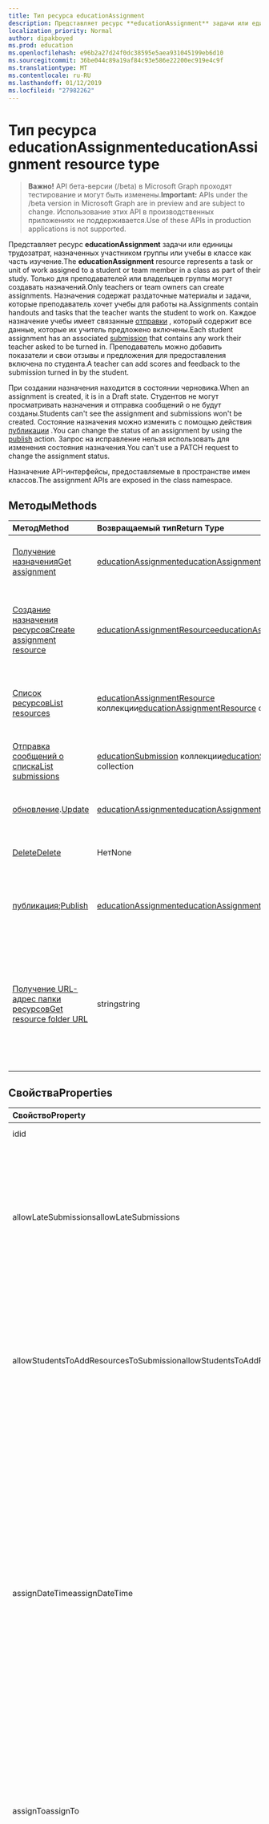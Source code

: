 ```yaml
---
title: Тип ресурса educationAssignment
description: Представляет ресурс **educationAssignment** задачи или единицы трудозатрат, назначенных участником группы или учебы в классе как часть изучение. Только для преподавателей или владельцев группы могут создавать назначений. Назначения содержат раздаточные материалы и задачи, которые преподаватель хочет учебы для работы на. Каждое назначение учебы имеет связанные отправки, которая содержит все данные, которые их учитель предложено включены. Преподаватель можно добавить показатели и свои отзывы и предложения для предоставления включена по студента.
localization_priority: Normal
author: dipakboyed
ms.prod: education
ms.openlocfilehash: e96b2a27d24f0dc38595e5aea931045199eb6d10
ms.sourcegitcommit: 36be044c89a19af84c93e586e22200ec919e4c9f
ms.translationtype: MT
ms.contentlocale: ru-RU
ms.lasthandoff: 01/12/2019
ms.locfileid: "27982262"
---
```

# <a name="educationassignment-resource-type"></a><span data-ttu-id="a7f58-107">Тип ресурса educationAssignment</span><span class="sxs-lookup"><span data-stu-id="a7f58-107">educationAssignment resource type</span></span>

> <span data-ttu-id="a7f58-108">**Важно!** API бета-версии (/beta) в Microsoft Graph проходят тестирование и могут быть изменены.</span><span class="sxs-lookup"><span data-stu-id="a7f58-108">**Important:** APIs under the /beta version in Microsoft Graph are in preview and are subject to change.</span></span> <span data-ttu-id="a7f58-109">Использование этих API в производственных приложениях не поддерживается.</span><span class="sxs-lookup"><span data-stu-id="a7f58-109">Use of these APIs in production applications is not supported.</span></span>

<span data-ttu-id="a7f58-110">Представляет ресурс **educationAssignment** задачи или единицы трудозатрат, назначенных участником группы или учебы в классе как часть изучение.</span><span class="sxs-lookup"><span data-stu-id="a7f58-110">The **educationAssignment** resource represents a task or unit of work assigned to a student or team member in a class as part of their study.</span></span> <span data-ttu-id="a7f58-111">Только для преподавателей или владельцев группы могут создавать назначений.</span><span class="sxs-lookup"><span data-stu-id="a7f58-111">Only teachers or team owners can create assignments.</span></span> <span data-ttu-id="a7f58-112">Назначения содержат раздаточные материалы и задачи, которые преподаватель хочет учебы для работы на.</span><span class="sxs-lookup"><span data-stu-id="a7f58-112">Assignments contain handouts and tasks that the teacher wants the student to work on.</span></span> <span data-ttu-id="a7f58-113">Каждое назначение учебы имеет связанные [отправки](educationsubmissionresource.md) , который содержит все данные, которые их учитель предложено включены.</span><span class="sxs-lookup"><span data-stu-id="a7f58-113">Each student assignment has an associated [submission](educationsubmissionresource.md) that contains any work their teacher asked to be turned in.</span></span> <span data-ttu-id="a7f58-114">Преподаватель можно добавить показатели и свои отзывы и предложения для предоставления включена по студента.</span><span class="sxs-lookup"><span data-stu-id="a7f58-114">A teacher can add scores and feedback to the submission turned in by the student.</span></span>

<span data-ttu-id="a7f58-115">При создании назначения находится в состоянии черновика.</span><span class="sxs-lookup"><span data-stu-id="a7f58-115">When an assignment is created, it is in a Draft state.</span></span> <span data-ttu-id="a7f58-116">Студентов не могут просматривать назначения и отправка сообщений о не будут созданы.</span><span class="sxs-lookup"><span data-stu-id="a7f58-116">Students can't see the assignment and submissions won't be created.</span></span> <span data-ttu-id="a7f58-117">Состояние назначения можно изменить с помощью действия [публикации](../api/educationassignment-publish.md) .</span><span class="sxs-lookup"><span data-stu-id="a7f58-117">You can change the status of an assignment by using the [publish](../api/educationassignment-publish.md) action.</span></span> <span data-ttu-id="a7f58-118">Запрос на исправление нельзя использовать для изменения состояния назначения.</span><span class="sxs-lookup"><span data-stu-id="a7f58-118">You can't use a PATCH request to change the assignment status.</span></span>

<span data-ttu-id="a7f58-119">Назначение API-интерфейсы, предоставляемые в пространстве имен классов.</span><span class="sxs-lookup"><span data-stu-id="a7f58-119">The assignment APIs are exposed in the class namespace.</span></span>

## <a name="methods"></a><span data-ttu-id="a7f58-120">Методы</span><span class="sxs-lookup"><span data-stu-id="a7f58-120">Methods</span></span>

| <span data-ttu-id="a7f58-121">Метод</span><span class="sxs-lookup"><span data-stu-id="a7f58-121">Method</span></span>           | <span data-ttu-id="a7f58-122">Возвращаемый тип</span><span class="sxs-lookup"><span data-stu-id="a7f58-122">Return Type</span></span>    |<span data-ttu-id="a7f58-123">Описание</span><span class="sxs-lookup"><span data-stu-id="a7f58-123">Description</span></span>|
|:---------------|:--------|:----------|
|[<span data-ttu-id="a7f58-124">Получение назначения</span><span class="sxs-lookup"><span data-stu-id="a7f58-124">Get assignment</span></span>](../api/educationassignment-get.md) | [<span data-ttu-id="a7f58-125">educationAssignment</span><span class="sxs-lookup"><span data-stu-id="a7f58-125">educationAssignment</span></span>](educationassignment.md) |<span data-ttu-id="a7f58-126">Чтение свойства и связи объекта **educationAssignment** .</span><span class="sxs-lookup"><span data-stu-id="a7f58-126">Read properties and relationships of an **educationAssignment** object.</span></span>|
|[<span data-ttu-id="a7f58-127">Создание назначения ресурсов</span><span class="sxs-lookup"><span data-stu-id="a7f58-127">Create assignment resource</span></span>](../api/educationassignment-post-resources.md) |[<span data-ttu-id="a7f58-128">educationAssignmentResource</span><span class="sxs-lookup"><span data-stu-id="a7f58-128">educationAssignmentResource</span></span>](educationassignmentresource.md)| <span data-ttu-id="a7f58-129">Создайте новый **educationAssignmentResource** , отправку сообщений в коллекцию ресурсов.</span><span class="sxs-lookup"><span data-stu-id="a7f58-129">Create a new **educationAssignmentResource** by posting to the resources collection.</span></span>|
|[<span data-ttu-id="a7f58-130">Список ресурсов</span><span class="sxs-lookup"><span data-stu-id="a7f58-130">List resources</span></span>](../api/educationassignment-list-resources.md) |<span data-ttu-id="a7f58-131">[educationAssignmentResource](educationassignmentresource.md) коллекции</span><span class="sxs-lookup"><span data-stu-id="a7f58-131">[educationAssignmentResource](educationassignmentresource.md) collection</span></span>| <span data-ttu-id="a7f58-132">Получение коллекции объектов **educationAssignmentResource** .</span><span class="sxs-lookup"><span data-stu-id="a7f58-132">Get an **educationAssignmentResource** object collection.</span></span>|
|[<span data-ttu-id="a7f58-133">Отправка сообщений о списка</span><span class="sxs-lookup"><span data-stu-id="a7f58-133">List submissions</span></span>](../api/educationassignment-list-submissions.md) |<span data-ttu-id="a7f58-134">[educationSubmission](educationsubmission.md) коллекции</span><span class="sxs-lookup"><span data-stu-id="a7f58-134">[educationSubmission](educationsubmission.md) collection</span></span>| <span data-ttu-id="a7f58-135">Получение коллекции объектов **educationSubmission** .</span><span class="sxs-lookup"><span data-stu-id="a7f58-135">Get an **educationSubmission** object collection.</span></span>|
|<span data-ttu-id="a7f58-136">[обновление](../api/educationassignment-update.md).</span><span class="sxs-lookup"><span data-stu-id="a7f58-136">[Update](../api/educationassignment-update.md)</span></span> | [<span data-ttu-id="a7f58-137">educationAssignment</span><span class="sxs-lookup"><span data-stu-id="a7f58-137">educationAssignment</span></span>](educationassignment.md) |<span data-ttu-id="a7f58-138">Обновление объекта **educationAssignment** .</span><span class="sxs-lookup"><span data-stu-id="a7f58-138">Update an **educationAssignment** object.</span></span> |
|[<span data-ttu-id="a7f58-139">Delete</span><span class="sxs-lookup"><span data-stu-id="a7f58-139">Delete</span></span>](../api/educationassignment-delete.md) | <span data-ttu-id="a7f58-140">Нет</span><span class="sxs-lookup"><span data-stu-id="a7f58-140">None</span></span> |<span data-ttu-id="a7f58-141">Удаление объекта **educationAssignment** .</span><span class="sxs-lookup"><span data-stu-id="a7f58-141">Delete an **educationAssignment** object.</span></span> |
|<span data-ttu-id="a7f58-142">[публикация](../api/educationassignment-publish.md);</span><span class="sxs-lookup"><span data-stu-id="a7f58-142">[Publish](../api/educationassignment-publish.md)</span></span>|[<span data-ttu-id="a7f58-143">educationAssignment</span><span class="sxs-lookup"><span data-stu-id="a7f58-143">educationAssignment</span></span>](educationassignment.md)|<span data-ttu-id="a7f58-144">Измените состояние объекта **educationAssignment** из черновика для публикации.</span><span class="sxs-lookup"><span data-stu-id="a7f58-144">Change the state of an **educationAssignment** object from draft to published.</span></span>|
|[<span data-ttu-id="a7f58-145">Получение URL-адрес папки ресурсов</span><span class="sxs-lookup"><span data-stu-id="a7f58-145">Get resource folder URL</span></span>](../api/educationassignment-getresourcesfolderurl.md)| <span data-ttu-id="a7f58-146">string</span><span class="sxs-lookup"><span data-stu-id="a7f58-146">string</span></span>| <span data-ttu-id="a7f58-147">Папка OneDrive, в котором необходимо разместить файловым ресурсам входить в состав назначения ресурса.</span><span class="sxs-lookup"><span data-stu-id="a7f58-147">The OneDrive folder into which file-based resources should be placed to be part of an assignment resource.</span></span> <span data-ttu-id="a7f58-148">Файлы должны быть расположены в папке будет добавлена в качестве ресурса.</span><span class="sxs-lookup"><span data-stu-id="a7f58-148">Files must be located in this folder to be added as a resource.</span></span>|

## <a name="properties"></a><span data-ttu-id="a7f58-149">Свойства</span><span class="sxs-lookup"><span data-stu-id="a7f58-149">Properties</span></span>
| <span data-ttu-id="a7f58-150">Свойство</span><span class="sxs-lookup"><span data-stu-id="a7f58-150">Property</span></span>     | <span data-ttu-id="a7f58-151">Тип</span><span class="sxs-lookup"><span data-stu-id="a7f58-151">Type</span></span>   |<span data-ttu-id="a7f58-152">Описание</span><span class="sxs-lookup"><span data-stu-id="a7f58-152">Description</span></span>|
|:---------------|:--------|:----------|
|<span data-ttu-id="a7f58-153">id</span><span class="sxs-lookup"><span data-stu-id="a7f58-153">id</span></span>|<span data-ttu-id="a7f58-154">Строка</span><span class="sxs-lookup"><span data-stu-id="a7f58-154">String</span></span>| <span data-ttu-id="a7f58-155">Только для чтения.</span><span class="sxs-lookup"><span data-stu-id="a7f58-155">Read-only.</span></span>|
|<span data-ttu-id="a7f58-156">allowLateSubmissions</span><span class="sxs-lookup"><span data-stu-id="a7f58-156">allowLateSubmissions</span></span>|<span data-ttu-id="a7f58-157">Логический</span><span class="sxs-lookup"><span data-stu-id="a7f58-157">Boolean</span></span>| <span data-ttu-id="a7f58-158">Определяет ли студентов можно отправлять после даты выполнения.</span><span class="sxs-lookup"><span data-stu-id="a7f58-158">Identifies whether students can submit after the due date.</span></span> <span data-ttu-id="a7f58-159">Если это свойство не указан во время создания, по умолчанию используется значение true.</span><span class="sxs-lookup"><span data-stu-id="a7f58-159">If this property is not specified during create, it defaults to true.</span></span> |
|<span data-ttu-id="a7f58-160">allowStudentsToAddResourcesToSubmission</span><span class="sxs-lookup"><span data-stu-id="a7f58-160">allowStudentsToAddResourcesToSubmission</span></span>|<span data-ttu-id="a7f58-161">Логический</span><span class="sxs-lookup"><span data-stu-id="a7f58-161">Boolean</span></span>| <span data-ttu-id="a7f58-162">Определяет ли студентов может добавлять собственные ресурсы отправку или если они можно изменять только ресурсы, добавленные преподаватель.</span><span class="sxs-lookup"><span data-stu-id="a7f58-162">Identifies whether students can add their own resources to a submission or if they can only modify resources added by the teacher.</span></span> |
|<span data-ttu-id="a7f58-163">assignDateTime</span><span class="sxs-lookup"><span data-stu-id="a7f58-163">assignDateTime</span></span>|<span data-ttu-id="a7f58-164">DateTimeOffset</span><span class="sxs-lookup"><span data-stu-id="a7f58-164">DateTimeOffset</span></span>|<span data-ttu-id="a7f58-165">Дата, когда назначение станет активной.</span><span class="sxs-lookup"><span data-stu-id="a7f58-165">The date when the assignment should become active.</span></span>  <span data-ttu-id="a7f58-166">Если в будущем, назначение не отображается для студента до указанной даты.</span><span class="sxs-lookup"><span data-stu-id="a7f58-166">If in the future, the assignment is not shown to the student until this date.</span></span>  <span data-ttu-id="a7f58-167">Тип **метки времени** представляет сведения даты и времени с использованием формата ISO 8601 и — это всегда в формате UTC.</span><span class="sxs-lookup"><span data-stu-id="a7f58-167">The **Timestamp** type represents date and time information using ISO 8601 format and is always in UTC time.</span></span> <span data-ttu-id="a7f58-168">Например, значение полуночи 1 января 2014 г. в формате UTC выглядит так: `'2014-01-01T00:00:00Z'`.</span><span class="sxs-lookup"><span data-stu-id="a7f58-168">For example, midnight UTC on Jan 1, 2014 would look like this: `'2014-01-01T00:00:00Z'`</span></span>|
|<span data-ttu-id="a7f58-169">assignTo</span><span class="sxs-lookup"><span data-stu-id="a7f58-169">assignTo</span></span>|[<span data-ttu-id="a7f58-170">educationAssignmentRecipient</span><span class="sxs-lookup"><span data-stu-id="a7f58-170">educationAssignmentRecipient</span></span>](educationassignmentrecipient.md)| <span data-ttu-id="a7f58-171">Какие пользователи или всего класса должны получить объект отправки после публикации назначения.</span><span class="sxs-lookup"><span data-stu-id="a7f58-171">Which users, or whole class should receive a submission object once the assignment is published.</span></span> |
|<span data-ttu-id="a7f58-172">assignedDateTime</span><span class="sxs-lookup"><span data-stu-id="a7f58-172">assignedDateTime</span></span>|<span data-ttu-id="a7f58-173">DateTimeOffset</span><span class="sxs-lookup"><span data-stu-id="a7f58-173">DateTimeOffset</span></span>|<span data-ttu-id="a7f58-174">Тогда, когда назначения была опубликована для студентов и назначения отображается на временной шкалы студентов.</span><span class="sxs-lookup"><span data-stu-id="a7f58-174">The moment that the assignment was published to students and the assignment shows up on the students timeline.</span></span>  <span data-ttu-id="a7f58-175">Тип Timestamp представляет сведения о времени и дате с использованием формата ISO 8601 (всегда применяется формат UTC).</span><span class="sxs-lookup"><span data-stu-id="a7f58-175">The Timestamp type represents date and time information using ISO 8601 format and is always in UTC time.</span></span> <span data-ttu-id="a7f58-176">Например, значение полуночи 1 января 2014 г. в формате UTC выглядит так: `'2014-01-01T00:00:00Z'`.</span><span class="sxs-lookup"><span data-stu-id="a7f58-176">For example, midnight UTC on Jan 1, 2014 would look like this: `'2014-01-01T00:00:00Z'`</span></span>|
|<span data-ttu-id="a7f58-177">classId</span><span class="sxs-lookup"><span data-stu-id="a7f58-177">classId</span></span>|<span data-ttu-id="a7f58-178">Строка</span><span class="sxs-lookup"><span data-stu-id="a7f58-178">String</span></span>| <span data-ttu-id="a7f58-179">Класс, которому принадлежит этот назначения.</span><span class="sxs-lookup"><span data-stu-id="a7f58-179">Class which this assignment belongs.</span></span> |
|<span data-ttu-id="a7f58-180">createdBy</span><span class="sxs-lookup"><span data-stu-id="a7f58-180">createdBy</span></span>|[<span data-ttu-id="a7f58-181">identitySet</span><span class="sxs-lookup"><span data-stu-id="a7f58-181">identitySet</span></span>](identityset.md)| <span data-ttu-id="a7f58-182">Создатель назначения.</span><span class="sxs-lookup"><span data-stu-id="a7f58-182">Who created the assignment.</span></span> |
|<span data-ttu-id="a7f58-183">createdDateTime</span><span class="sxs-lookup"><span data-stu-id="a7f58-183">createdDateTime</span></span>|<span data-ttu-id="a7f58-184">DateTimeOffset</span><span class="sxs-lookup"><span data-stu-id="a7f58-184">DateTimeOffset</span></span>|<span data-ttu-id="a7f58-185">Тогда, когда при создании назначения.</span><span class="sxs-lookup"><span data-stu-id="a7f58-185">Moment when the assignment was created.</span></span>  <span data-ttu-id="a7f58-186">Тип Timestamp представляет сведения о времени и дате с использованием формата ISO 8601 (всегда применяется формат UTC).</span><span class="sxs-lookup"><span data-stu-id="a7f58-186">The Timestamp type represents date and time information using ISO 8601 format and is always in UTC time.</span></span> <span data-ttu-id="a7f58-187">Например, значение полуночи 1 января 2014 г. в формате UTC выглядит так: `'2014-01-01T00:00:00Z'`.</span><span class="sxs-lookup"><span data-stu-id="a7f58-187">For example, midnight UTC on Jan 1, 2014 would look like this: `'2014-01-01T00:00:00Z'`</span></span>|
|<span data-ttu-id="a7f58-188">displayName</span><span class="sxs-lookup"><span data-stu-id="a7f58-188">displayName</span></span>|<span data-ttu-id="a7f58-189">Строка</span><span class="sxs-lookup"><span data-stu-id="a7f58-189">String</span></span>|<span data-ttu-id="a7f58-190">Имя назначения.</span><span class="sxs-lookup"><span data-stu-id="a7f58-190">Name of the assignment.</span></span>|
|<span data-ttu-id="a7f58-191">dueDateTime</span><span class="sxs-lookup"><span data-stu-id="a7f58-191">dueDateTime</span></span>|<span data-ttu-id="a7f58-192">DateTimeOffset</span><span class="sxs-lookup"><span data-stu-id="a7f58-192">DateTimeOffset</span></span>|<span data-ttu-id="a7f58-193">Дата назначения студентов срок выполнения.</span><span class="sxs-lookup"><span data-stu-id="a7f58-193">Date when the students assignment is due.</span></span>  <span data-ttu-id="a7f58-194">Тип Timestamp представляет сведения о времени и дате с использованием формата ISO 8601 (всегда применяется формат UTC).</span><span class="sxs-lookup"><span data-stu-id="a7f58-194">The Timestamp type represents date and time information using ISO 8601 format and is always in UTC time.</span></span> <span data-ttu-id="a7f58-195">Например, значение полуночи 1 января 2014 г. в формате UTC выглядит так: `'2014-01-01T00:00:00Z'`.</span><span class="sxs-lookup"><span data-stu-id="a7f58-195">For example, midnight UTC on Jan 1, 2014 would look like this: `'2014-01-01T00:00:00Z'`</span></span>|
|<span data-ttu-id="a7f58-196">Оценка успеваемости</span><span class="sxs-lookup"><span data-stu-id="a7f58-196">grading</span></span>|[<span data-ttu-id="a7f58-197">educationAssignmentGradeType</span><span class="sxs-lookup"><span data-stu-id="a7f58-197">educationAssignmentGradeType</span></span>](educationassignmentgradetype.md)|<span data-ttu-id="a7f58-198">Как будет выражаемым числом назначения.</span><span class="sxs-lookup"><span data-stu-id="a7f58-198">How the assignment will be graded.</span></span> |
|<span data-ttu-id="a7f58-199">инструкции</span><span class="sxs-lookup"><span data-stu-id="a7f58-199">instructions</span></span>|[<span data-ttu-id="a7f58-200">itemBody</span><span class="sxs-lookup"><span data-stu-id="a7f58-200">itemBody</span></span>](itembody.md)| <span data-ttu-id="a7f58-201">Инструкции для назначения.</span><span class="sxs-lookup"><span data-stu-id="a7f58-201">Instructions for the assignment.</span></span>  <span data-ttu-id="a7f58-202">Это вместе с отображаемым именем сообщить студент возможные действия.</span><span class="sxs-lookup"><span data-stu-id="a7f58-202">This along with the display name tell the student what to do.</span></span> |
|<span data-ttu-id="a7f58-203">lastModifiedBy</span><span class="sxs-lookup"><span data-stu-id="a7f58-203">lastModifiedBy</span></span>|[<span data-ttu-id="a7f58-204">identitySet</span><span class="sxs-lookup"><span data-stu-id="a7f58-204">identitySet</span></span>](identityset.md)| <span data-ttu-id="a7f58-205">Кто последнего изменения назначения.</span><span class="sxs-lookup"><span data-stu-id="a7f58-205">Who last modified the assignment.</span></span> |
|<span data-ttu-id="a7f58-206">lastModifiedDateTime</span><span class="sxs-lookup"><span data-stu-id="a7f58-206">lastModifiedDateTime</span></span>|<span data-ttu-id="a7f58-207">DateTimeOffset</span><span class="sxs-lookup"><span data-stu-id="a7f58-207">DateTimeOffset</span></span>|<span data-ttu-id="a7f58-208">Время последнего изменения назначения некоторое время.</span><span class="sxs-lookup"><span data-stu-id="a7f58-208">Moment when the assignment was last modified.</span></span>  <span data-ttu-id="a7f58-209">Тип Timestamp представляет сведения о времени и дате с использованием формата ISO 8601 (всегда применяется формат UTC).</span><span class="sxs-lookup"><span data-stu-id="a7f58-209">The Timestamp type represents date and time information using ISO 8601 format and is always in UTC time.</span></span> <span data-ttu-id="a7f58-210">Например, значение полуночи 1 января 2014 г. в формате UTC выглядит так: `'2014-01-01T00:00:00Z'`.</span><span class="sxs-lookup"><span data-stu-id="a7f58-210">For example, midnight UTC on Jan 1, 2014 would look like this: `'2014-01-01T00:00:00Z'`</span></span>|
|<span data-ttu-id="a7f58-211">status</span><span class="sxs-lookup"><span data-stu-id="a7f58-211">status</span></span>|<span data-ttu-id="a7f58-212">string</span><span class="sxs-lookup"><span data-stu-id="a7f58-212">string</span></span>| <span data-ttu-id="a7f58-213">Состояние **назначения**.</span><span class="sxs-lookup"><span data-stu-id="a7f58-213">Status of the **Assignment**.</span></span>  <span data-ttu-id="a7f58-214">Вы не можете применить исправление это значение.</span><span class="sxs-lookup"><span data-stu-id="a7f58-214">You can not PATCH this value.</span></span>  <span data-ttu-id="a7f58-215">Возможные значения: `draft`, `published`, `assigned`.</span><span class="sxs-lookup"><span data-stu-id="a7f58-215">Possible values are: `draft`, `published`, `assigned`.</span></span>|

## <a name="relationships"></a><span data-ttu-id="a7f58-216">Связи</span><span class="sxs-lookup"><span data-stu-id="a7f58-216">Relationships</span></span>
| <span data-ttu-id="a7f58-217">Связь</span><span class="sxs-lookup"><span data-stu-id="a7f58-217">Relationship</span></span> | <span data-ttu-id="a7f58-218">Тип</span><span class="sxs-lookup"><span data-stu-id="a7f58-218">Type</span></span>   |<span data-ttu-id="a7f58-219">Описание</span><span class="sxs-lookup"><span data-stu-id="a7f58-219">Description</span></span>|
|:---------------|:--------|:----------|
|<span data-ttu-id="a7f58-220">resources</span><span class="sxs-lookup"><span data-stu-id="a7f58-220">resources</span></span>|<span data-ttu-id="a7f58-221">[educationAssignmentResource](educationassignmentresource.md) коллекции</span><span class="sxs-lookup"><span data-stu-id="a7f58-221">[educationAssignmentResource](educationassignmentresource.md) collection</span></span>| <span data-ttu-id="a7f58-222">Изучение объектов, которые связаны с этой назначения.</span><span class="sxs-lookup"><span data-stu-id="a7f58-222">Learning objects that are associated with this assignment.</span></span>  <span data-ttu-id="a7f58-223">Только учителя можно изменить этот список.</span><span class="sxs-lookup"><span data-stu-id="a7f58-223">Only teachers can modify this list.</span></span> <span data-ttu-id="a7f58-224">Допускается значение null.</span><span class="sxs-lookup"><span data-stu-id="a7f58-224">Nullable.</span></span>|
|<span data-ttu-id="a7f58-225">Отправка сообщений о</span><span class="sxs-lookup"><span data-stu-id="a7f58-225">submissions</span></span>|<span data-ttu-id="a7f58-226">[educationSubmission](educationsubmission.md) коллекции</span><span class="sxs-lookup"><span data-stu-id="a7f58-226">[educationSubmission](educationsubmission.md) collection</span></span>| <span data-ttu-id="a7f58-227">После публикации существует объект отправки для каждого student, представляющее марки и работе.</span><span class="sxs-lookup"><span data-stu-id="a7f58-227">Once published, there is a submission object for each student representing their work and grade.</span></span>  <span data-ttu-id="a7f58-228">Только для чтения.</span><span class="sxs-lookup"><span data-stu-id="a7f58-228">Read-only.</span></span> <span data-ttu-id="a7f58-229">Допускается значение null.</span><span class="sxs-lookup"><span data-stu-id="a7f58-229">Nullable.</span></span>|

## <a name="json-representation"></a><span data-ttu-id="a7f58-230">Представление JSON</span><span class="sxs-lookup"><span data-stu-id="a7f58-230">JSON representation</span></span>

<span data-ttu-id="a7f58-231">Ниже указано представление ресурса в формате JSON.</span><span class="sxs-lookup"><span data-stu-id="a7f58-231">The following is a JSON representation of the resource.</span></span>

<!-- {
  "blockType": "resource",
  "optionalProperties": [

  ],
  "@odata.type": "microsoft.graph.educationAssignment"
}-->

```json
{
  "id": "String (identifier)",
  "allowLateSubmissions": true,
  "allowStudentsToAddResourcesToSubmission": true,
  "assignDateTime": "String (timestamp)",
  "assignTo": {"@odata.type": "microsoft.graph.educationAssignmentRecipient"},
  "assignedDateTime": "String (timestamp)",
  "classId": "String",
  "createdBy": {"@odata.type": "microsoft.graph.identitySet"},
  "createdDateTime": "String (timestamp)",
  "displayName": "String",
  "dueDateTime": "String (timestamp)",
  "grading": {"@odata.type": "microsoft.graph.educationAssignmentGradeType"},
  "instructions": {"@odata.type": "microsoft.graph.itemBody"},
  "lastModifiedBy": {"@odata.type": "microsoft.graph.identitySet"},
  "lastModifiedDateTime": "String (timestamp)",
  "status": "string"
}
```

<!-- uuid: 8fcb5dbc-d5aa-4681-8e31-b001d5168d79
2015-10-25 14:57:30 UTC -->
<!-- {
  "type": "#page.annotation",
  "description": "educationAssignment resource",
  "keywords": "",
  "section": "documentation",
  "tocPath": ""
}-->
